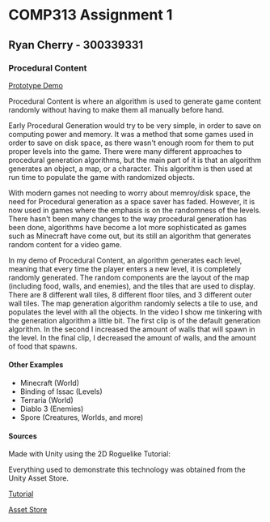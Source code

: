 # COMP313 Assignment 1

## Ryan Cherry - 300339331

### Procedural Content

[Prototype Demo](https://youtu.be/qjNHtvyqAdI)

Procedural Content is where an algorithm is used to generate game content 
randomly without having to make them all manually before hand.

Early Procedural Generation would try to be very simple, in order to save on computing power and memory. It was a method that some games used in order to save on disk space,
as there wasn't enough room for them to put proper levels into the game. There were many different approaches to procedural generation algorithms, but the main part of it is
that an algorithm generates an object, a map, or a character. This algorithm is then used at run time to populate the game with randomized objects. 

With modern games not needing to worry about memroy/disk space, the need for Procedural generation as a space saver has faded. However, it is now used in games where the emphasis
is on the randomness of the levels. There hasn't been many changes to the way procedural generation has been done, algorithms have become a lot more sophisticated as games 
such as Minecraft have come out, but its still an algorithm that generates random content for a video game. 

In my demo of Procedural Content, an algorithm generates each level, meaning that every time the player enters a new level, it is completely randomly generated. The random 
components are the layout of the map (including food, walls, and enemies), and the tiles that are used to display. There are 8 different wall tiles, 8 different floor tiles, and
3 different outer wall tiles. The map generation algorithm randomly selects a tile to use, and populates the level with all the objects. In the video I show me tinkering with
the generation algorithm a little bit. The first clip is of the default generation algorithm. In the second I increased the amount of walls that will spawn in the level. In 
the final clip, I decreased the amount of walls, and the amount of food that spawns. 

#### Other Examples

* Minecraft (World)
* Binding of Issac (Levels)
* Terraria (World)
* Diablo 3 (Enemies)
* Spore (Creatures, Worlds, and more)

#### Sources 

Made with Unity using the 2D Roguelike Tutorial: 

Everything used to demonstrate this technology was obtained from the Unity Asset Store. 

[Tutorial](https://unity3d.com/learn/tutorials/s/2d-roguelike-tutorial)

[Asset Store](https://www.assetstore.unity3d.com/en/?&_ga=2.36880231.693987245.1535021252-446590656.1531972195#!/content/29825)
